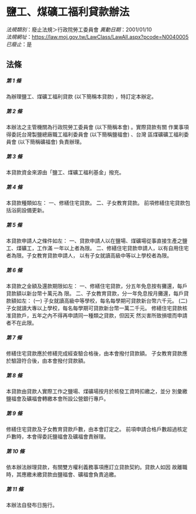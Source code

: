 # 鹽工、煤礦工福利貸款辦法

*法規類別*：廢止法規＞行政院勞工委員會
*異動日期*：2001/01/10  
*法規網址*：https://law.moj.gov.tw/LawClass/LawAll.aspx?pcode=N0040005
*已廢止*：是


## 法條
##### 第 1 條
為辦理鹽工、煤礦工福利貸款 (以下簡稱本貸款) ，特訂定本辦定。

##### 第 2 條
本辦法之主管機關為行政院勞工委員會 (以下簡稱本會) 。實際貸款有關
作業事項得委託台灣製鹽總廠職工福利委員會 (以下簡稱鹽福會) 、台灣
區煤礦礦工福利委員會 (以下簡稱礦福會) 負責辦理。

##### 第 3 條
本貸款資金來源由「鹽工、煤礦工福利基金」撥充。

##### 第 4 條
本貸款種類如左：
一、修繕住宅貸款。
二、子女教育貸款。
前項修繕住宅貸款包括浴廁設備更新。


##### 第 5 條
本貸款申請人之條件如左：
一、貸款申請人以在鹽場、煤礦場從事直接生產之鹽工、煤礦工，工作滿
    一年以上者為限。
二、修繕住宅貸款申請人，以有自用住宅者為限。子女教育貸款申請人，
    以有子女就讀高級中等以上學校者為限。


##### 第 6 條
本貸款之金額及還款期限如左：
一、修繕住宅貸款，分五年免息按有攤還，每戶貸款額以新台幣十萬元為
    限。
二、子女教育貸款，分一年免息按月攤還，每戶貸款額如左：
 (一) 子女就讀高級中等學校，每名每學期可貸款新台幣六千元。
 (二) 子女就讀大專以上學校，每名每學期可貸款新台幣一萬二千元。
修繕住宅貸款核准貸款戶，五年之內不得再申請同一種類之貸款，但因天
然災害所致損壞而申請者不在此限。


##### 第 7 條
修繕住宅貸款應於修繕完成經查驗合格後，由本會撥付貸款額。
子女教育貸款應於驗證符合後，由本會撥付貸款額。

##### 第 8 條
本貸款由貸款人實際工作之鹽場、煤礦場按月於核發工資時扣繳之，並分
別彙繳鹽福會及礦福會轉繳本會所設公營銀行專戶。

##### 第 9 條
修繕住宅貸款及子女教育貸款戶數，由本會訂定之。
前項申請合格戶數超過核定戶數時，本會得委託鹽福會及礦福會責辦理。

##### 第 10 條
依本辦法辦理貸款，有關雙方權利義務事項應訂立貸款契約。貸款人如因
故離職時，其應繳未繳貸款由鹽福會、礦福會負責追繳。

##### 第 11 條
本辦法自發布日施行。


